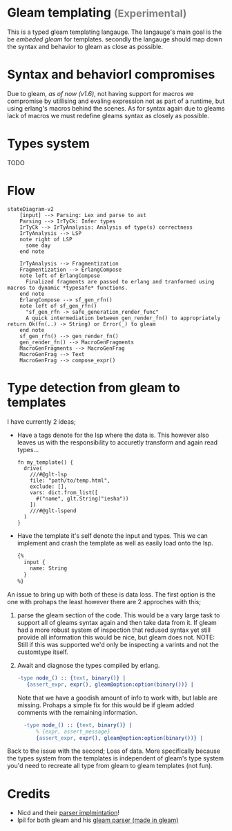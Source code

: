 <script type="text/javascript" src="https://cdnjs.buymeacoffee.com/1.0.0/button.prod.min.js" data-name="bmc-button" data-slug="iesha" data-color="#40DCA5" data-emoji="🍵"  data-font="Cookie" data-text="Buy me a tea" data-outline-color="#000000" data-font-color="#ffffff" data-coffee-color="#FFDD00" ></script>

# Gleam templating <small style="color:gray;">(Experimental)</small>

This is a typed gleam templating langauge. The langauge's main goal is the be _embeded gleam_ for templates.
secondly the langauge should map down the syntax and behavior to gleam as close as possible.

# Syntax and behaviorl compromises

Due to gleam, _as of now (v1.6)_, not having support for macros we compromise by utillising and evaling expression not as part of a runtime, but using erlang's macros behind the scenes. As for syntax again due to gleams lack of macros we must redefine gleams syntax as closely as possible.

# Types system

TODO

# Flow

```mermaid
stateDiagram-v2
    [input] --> Parsing: Lex and parse to ast
    Parsing --> IrTyCk: Infer types
    IrTyCk --> IrTyAnalysis: Analysis of type(s) correctness
    IrTyAnalysis --> LSP
    note right of LSP
      some day
    end note

    IrTyAnalysis --> Fragmentization
    Fragmentization --> ErlangCompose
    note left of ErlangCompose
      Finalized fragments are passed to erlang and tranformed using macros to dynamic *typesafe* functions.
    end note
    ErlangCompose --> sf_gen_rfn()
    note left of sf_gen_rfn()
      "sf_gen_rfn -> safe_generation_render_func"
      A quick intermediation between gen_render_fn() to appropriately return Ok(fn(..) -> String) or Error(_) to gleam
    end note
    sf_gen_rfn() --> gen_render_fn()
    gen_render_fn() --> MacroGenFragments
    MacroGenFragments --> MacroGenFrag
    MacroGenFrag --> Text
    MacroGenFrag --> compose_expr()
```

# Type detection from gleam to templates

I have currently 2 ideas;

- Have a tags denote for the lsp where the data is. This however also leaves us with the responsibility to accuretly transform and again read types...
  ```gleam
  fn my_template() {
    drive(
      ///#@glt-lsp
      file: "path/to/temp.html",
      exclude: [],
      vars: dict.from_list([
        #("name", glt.String("iesha"))
      ])
      ///#@glt-lspend
    )
  }
  ```
- Have the template it's self denote the input and types. This we can implement and crash the template as well as easily load onto the lsp.

  ```txt
  {%
    input {
      name: String
    }
  %}
  ```

An issue to bring up with both of these is data loss. The first option is the one with prohaps the least however there are 2 approches with this;

1. parse the gleam section of the code.
   This would be a vary large task to support all of gleams syntax again and then take data from it.
   If gleam had a more robust system of inspection that redused syntax yet still provide all information this would be nice, but gleam does not.
   NOTE: Still if this was supported we'd only be inspecting a varints and not the customtype itself.
2. Await and diagnose the types compiled by erlang.

   ```erlang
   -type node_() :: {text, binary()} |
      {assert_expr, expr(), gleam@option:option(binary())} |
   ```

   Note that we have a goodish amount of info to work with, but lable are missing. Prohaps a simple fix for this would be if gleam added comments with the remaining information.

   ```erlang
     -type node_() :: {text, binary()} |
         % {expr, assert_message}
         {assert_expr, expr(), gleam@option:option(binary())} |
   ```

Back to the issue with the second; Loss of data. More specifically because the types system from the templates is independent of gleam's type system you'd need to recreate all type from gleam to gleam templates (not fun).

# Credits

- Nicd and their [parser implmintation](https://git.ahlcode.fi/nicd/glemplate/src/branch/trunk/src/glemplate/parser.gleam)!
- lpil for both gleam and his [gleam parser (made in gleam)](https://github.com/lpil/glance/tree/main)

